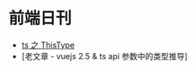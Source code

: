 # 前端日刊

* [ts 之 ThisType](https://jkchao.github.io/typescript-book-chinese/typings/thisType.html)
* [老文章 - vuejs 2.5 & ts api 参数中的类型推导]
